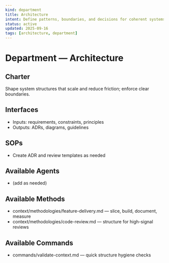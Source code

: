```yaml
---
kind: department
title: Architecture
intent: Define patterns, boundaries, and decisions for coherent systems
status: active
updated: 2025-09-16
tags: [architecture, department]
---
```


# Department — Architecture

## Charter
Shape system structures that scale and reduce friction; enforce clear boundaries.

## Interfaces
- Inputs: requirements, constraints, principles
- Outputs: ADRs, diagrams, guidelines

## SOPs
- Create ADR and review templates as needed

## Available Agents
- (add as needed)

## Available Methods
- context/methodologies/feature-delivery.md — slice, build, document, measure
- context/methodologies/code-review.md — structure for high-signal reviews

## Available Commands
- commands/validate-context.md — quick structure hygiene checks
